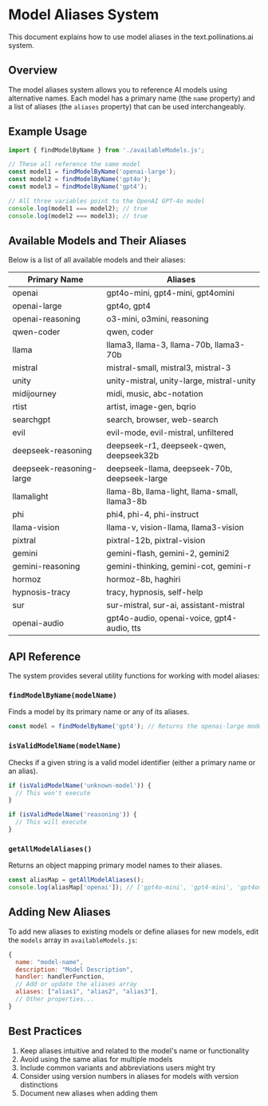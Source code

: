 # Model Aliases System

This document explains how to use model aliases in the text.pollinations.ai system.

## Overview

The model aliases system allows you to reference AI models using alternative names. Each model has a primary name (the `name` property) and a list of aliases (the `aliases` property) that can be used interchangeably.

## Example Usage

```javascript
import { findModelByName } from './availableModels.js';

// These all reference the same model
const model1 = findModelByName('openai-large');
const model2 = findModelByName('gpt4o');
const model3 = findModelByName('gpt4');

// All three variables point to the OpenAI GPT-4o model
console.log(model1 === model2); // true
console.log(model2 === model3); // true
```

## Available Models and Their Aliases

Below is a list of all available models and their aliases:

| Primary Name | Aliases |
|--------------|---------|
| openai | gpt4o-mini, gpt4-mini, gpt4omini |
| openai-large | gpt4o, gpt4 |
| openai-reasoning | o3-mini, o3mini, reasoning |
| qwen-coder | qwen, coder |
| llama | llama3, llama-3, llama-70b, llama3-70b |
| mistral | mistral-small, mistral3, mistral-3 |
| unity | unity-mistral, unity-large, mistral-unity |
| midijourney | midi, music, abc-notation |
| rtist | artist, image-gen, bqrio |
| searchgpt | search, browser, web-search |
| evil | evil-mode, evil-mistral, unfiltered |
| deepseek-reasoning | deepseek-r1, deepseek-qwen, deepseek32b |
| deepseek-reasoning-large | deepseek-llama, deepseek-70b, deepseek-large |
| llamalight | llama-8b, llama-light, llama-small, llama3-8b |
| phi | phi4, phi-4, phi-instruct |
| llama-vision | llama-v, vision-llama, llama3-vision |
| pixtral | pixtral-12b, pixtral-vision |
| gemini | gemini-flash, gemini-2, gemini2 |
| gemini-reasoning | gemini-thinking, gemini-cot, gemini-r |
| hormoz | hormoz-8b, haghiri |
| hypnosis-tracy | tracy, hypnosis, self-help |
| sur | sur-mistral, sur-ai, assistant-mistral |
| openai-audio | gpt4o-audio, openai-voice, gpt4-audio, tts |

## API Reference

The system provides several utility functions for working with model aliases:

### `findModelByName(modelName)`

Finds a model by its primary name or any of its aliases.

```javascript
const model = findModelByName('gpt4'); // Returns the openai-large model
```

### `isValidModelName(modelName)`

Checks if a given string is a valid model identifier (either a primary name or an alias).

```javascript
if (isValidModelName('unknown-model')) {
  // This won't execute
}

if (isValidModelName('reasoning')) {
  // This will execute
}
```

### `getAllModelAliases()`

Returns an object mapping primary model names to their aliases.

```javascript
const aliasMap = getAllModelAliases();
console.log(aliasMap['openai']); // ['gpt4o-mini', 'gpt4-mini', 'gpt4omini']
```

## Adding New Aliases

To add new aliases to existing models or define aliases for new models, edit the `models` array in `availableModels.js`:

```javascript
{
  name: "model-name",
  description: "Model Description",
  handler: handlerFunction,
  // Add or update the aliases array
  aliases: ["alias1", "alias2", "alias3"],
  // Other properties...
}
```

## Best Practices

1. Keep aliases intuitive and related to the model's name or functionality
2. Avoid using the same alias for multiple models
3. Include common variants and abbreviations users might try
4. Consider using version numbers in aliases for models with version distinctions
5. Document new aliases when adding them 